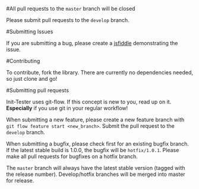 #All pull requests to the `master` branch will be closed

Please submit pull requests to the `develop` branch.

#Submitting Issues

If you are submitting a bug, please create a [jsfiddle](http://jsfiddle.net/) demonstrating the issue.

#Contributing

To contribute, fork the library. There are currently no dependencies needed, so just clone and go!

#Submitting pull requests

Init-Tester uses git-flow. If this concept is new to you, read up on it. **Especially** if you use git in your regular workflow!

When submitting a new feature, please create a new feature branch with `git flow feature start <new_branch>`. Submit the pull request to the `develop` branch.

When submitting a bugfix, please check first for an existing bugfix branch. If the latest stable build is 1.0.0, the bugfix will be `hotfix/1.0.1`. Please make all pull requests for bugfixes on a hotfix branch.

The `master` branch will always have the latest stable version (tagged with the release number). Develop/hotfix branches will be merged into master for release.